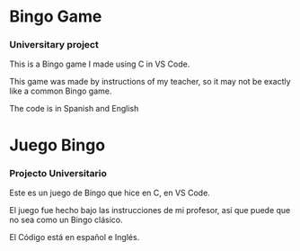 # Bingo Game
### Universitary project

This is a Bingo game I made using C in VS Code.

This game was made by instructions of my teacher, so it may not be exactly like a common Bingo game.

The code is in Spanish and English

# Juego Bingo 
### Projecto Universitario

Este es un juego de Bingo que hice en C, en VS Code.

El juego fue hecho bajo las instrucciones de mi profesor, así que puede que no sea como un Bingo clásico.

El Código está en español e Inglés.
